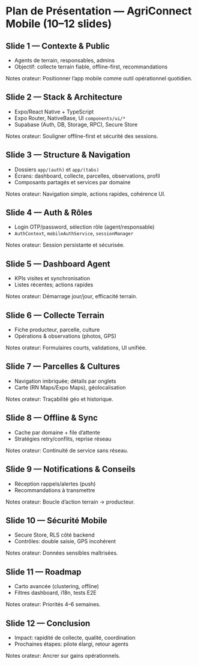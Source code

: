 # Plan de Présentation — AgriConnect Mobile (10–12 slides)

## Slide 1 — Contexte & Public
- Agents de terrain, responsables, admins
- Objectif: collecte terrain fiable, offline-first, recommandations

Notes orateur: Positionner l’app mobile comme outil opérationnel quotidien.

## Slide 2 — Stack & Architecture
- Expo/React Native + TypeScript
- Expo Router, NativeBase, UI `components/ui/*`
- Supabase (Auth, DB, Storage, RPC), Secure Store

Notes orateur: Souligner offline-first et sécurité des sessions.

## Slide 3 — Structure & Navigation
- Dossiers `app/(auth)` et `app/(tabs)`
- Écrans: dashboard, collecte, parcelles, observations, profil
- Composants partagés et services par domaine

Notes orateur: Navigation simple, actions rapides, cohérence UI.

## Slide 4 — Auth & Rôles
- Login OTP/password, sélection rôle (agent/responsable)
- `AuthContext`, `mobileAuthService`, `sessionManager`

Notes orateur: Session persistante et sécurisée.

## Slide 5 — Dashboard Agent
- KPIs visites et synchronisation
- Listes récentes; actions rapides

Notes orateur: Démarrage jour/jour, efficacité terrain.

## Slide 6 — Collecte Terrain
- Fiche producteur, parcelle, culture
- Opérations & observations (photos, GPS)

Notes orateur: Formulaires courts, validations, UI unifiée.

## Slide 7 — Parcelles & Cultures
- Navigation imbriquée; détails par onglets
- Carte (RN Maps/Expo Maps), géolocalisation

Notes orateur: Traçabilité géo et historique.

## Slide 8 — Offline & Sync
- Cache par domaine + file d’attente
- Stratégies retry/conflits, reprise réseau

Notes orateur: Continuité de service sans réseau.

## Slide 9 — Notifications & Conseils
- Réception rappels/alertes (push)
- Recommandations à transmettre

Notes orateur: Boucle d’action terrain → producteur.

## Slide 10 — Sécurité Mobile
- Secure Store, RLS côté backend
- Contrôles: double saisie, GPS incohérent

Notes orateur: Données sensibles maîtrisées.

## Slide 11 — Roadmap
- Carto avancée (clustering, offline)
- Filtres dashboard, i18n, tests E2E

Notes orateur: Priorités 4–6 semaines.

## Slide 12 — Conclusion
- Impact: rapidité de collecte, qualité, coordination
- Prochaines étapes: pilote élargi, retour agents

Notes orateur: Ancrer sur gains opérationnels.

